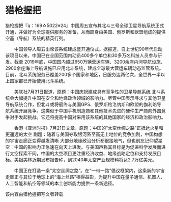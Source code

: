 # 猎枪握把

   猎枪握把『q：169☆5022※24』中国周五宣布其北斗三号全球卫星导航系统正式开通，并做好为全球提供服务的准备，从而跻身由美国、俄罗斯和欧盟组成的提供空基（导航）系统的精英行列。

　　中国领导人周五出席该系统建成暨开通仪式。据报道，自上世纪90年代启动该项目以来，中国已在全国范围内动员400多个单位和30多万名科技人员参与研发。截至 2019年底，中国国内超过650万辆营运车辆、3200余座内河导航设施、2900余座海上导航设施已应用北斗系统，建成全球最大营运车辆动态监管系统。目前，北斗系统服务已覆盖200多个国家和地区，日服务达两亿次，全世界一半以上国家都已开始使用北斗系统。

　　美联社7月31日报道，原题：中国庆祝建成具有竞争性的卫星导航系统  北斗系统会大幅提升中国在安全和地缘政治领域的影响力。尽管中国表示寻求与其他卫星导航系统合作，但北斗或将最终与美国GPS、俄罗斯格洛纳斯和欧盟的伽利略导航系统开展竞争。这类似于中国手机制造商和其他技术先进的硬件生产商向外国竞争对手发起挑战。它还将提高中国对采用该系统的其他国家的经济和政治影响力。

　　香港《亚洲时报》7月21日文章，原题：中国的“太空丝绸之路”正抵达火星和更遥远的太空  副题：随着与美国夺取银河系至高无上地位的竞争加剧，中国构想的宇宙走廊正变得越发清晰   大部分地缘政治分析都很接地气，但也别忘记仰望星空：中国的影响力正急速在向天上进发。与美国声称其目标是为促进科学发展而进行太空探索不同，中国的太空项目更注重经济收益、地缘战略定位和支持发展目标。美银美林近期发布报告称，到2040年太空产业规模料将达2.7万亿美元。

　　中国正在打造一条“太空丝绸之路”。在“一带一路”倡议框架内，这条新的宇宙走廊正与其位于地球上的“海上丝路”相得益彰，为提升中国在量子通信、机器人、人工智能和航空等领域的本土创新能力提供一条新途径。

   该内容由猎枪握把写文者转载
